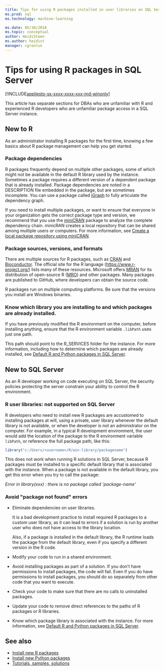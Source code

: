 ```yaml
---
title: Tips for using R packages installed in user libraries on SQL Server | Microsoft Docs
ms.prod: sql
ms.technology: machine-learning

ms.date: 05/30/2018  
ms.topic: conceptual
author: HeidiSteen
ms.author: heidist
manager: cgronlun
---
```

# Tips for using R packages in SQL Server
[!INCLUDE[appliesto-ss-xxxx-xxxx-xxx-md-winonly](../../includes/appliesto-ss-xxxx-xxxx-xxx-md-winonly.md)]

This article has separate sections for DBAs who are unfamiliar with R and experienced R developers who are unfamiliar package access in a SQL Server instance.

## New to R

As an administrator installing R packages for the first time, knowing a few basics about R package management can help you get started.

### Package dependencies

R packages frequently depend on multiple other packages, some of which might not be available in the default R library used by the instance. Sometimes a package requires a different version of a dependent package that is already installed. Package dependencies are noted in a DESCRIPTION file embedded in the package, but are sometimes incomplete. You can use a package called [iGraph](https://igraph.org/r/) to fully articulate the dependency graph.

If you need to install multiple packages, or want to ensure that everyone in your organization gets the correct package type and version, we recommend that you use the [miniCRAN](https://mran.microsoft.com/package/miniCRAN) package to analyze the complete dependency chain. minicRAN creates a local repository that can be shared among multiple users or computers. For more information, see [Create a local package repository using miniCRAN](create-a-local-package-repository-using-minicran.md).

### Package sources, versions, and formats

There are multiple sources for R packages, such as [CRAN](https://cran.r-project.org/) and [Bioconductor](https://www.bioconductor.org/). The official site for the R language (<https://www.r-project.org/>) lists many of these resources. Microsoft offers [MRAN](https://mran.microsoft.com/) for its distribution of open-source R ([MRO](https://mran.microsoft.com/open)) and other packages. Many packages are published to GitHub, where developers can obtain the source code.

R packages run on multiple computing platforms. Be sure that the versions you install are Windows binaries.

### Know which library you are installing to and which packages are already installed.

If you have previously modified the R environment on the computer, before installing anything, ensure that the R environment variable `.libPath` uses just one path.

This path should point to the R_SERVICES folder for the instance. For more information, including how to determine which packages are already installed, see [Default R and Python packages in SQL Server](installing-and-managing-r-packages.md).

## New to SQL Server

As an R developer working on code executing on SQL Server, the security policies protecting the server constrain your ability to control the R environment.

### R user libraries: not supported on SQL Server

R developers who need to install new R packages are accustomed to installing packages at will, using a private, user library whenever the default library is not available, or when the developer is not an administrator on the computer. For example, in a typical R development environment, the user would add the  location of the package to the R environment variable `libPath`, or reference the full package path, like this:

```R
library("c:/Users/<username>/R/win-library/packagename")
```

This does not work when running R solutions in SQL Server, because R packages must be installed to a specific default library that is associated with the instance. When a package is not available in the default library, you get this error when you try to call the package:

*Error in library(xxx) : there is no package called 'package-name'*

### Avoid "package not found" errors

+ Eliminate dependencies on user libraries. 

    It is a bad development practice to install required R packages to a custom user library, as it can lead to errors if a solution is run by another user who does not have access to the library location.

    Also, if a package is installed in the default library, the R runtime loads the package from the default library, even if you specify a different version in the R code.

+ Modify your code to run in a shared environment.

+ Avoid installing packages as part of a solution. If you don’t have permissions to install packages, the code will fail. Even if you do have permissions to install packages, you should do so separately from other code that you want to execute.

+ Check your code to make sure that there are no calls to uninstalled packages.

+ Update your code to remove direct references to the paths of R packages or R libraries. 

+ Know which package library is associated with the instance. For more information, see [Default R and Python packages in SQL Server](installing-and-managing-r-packages.md).

## See also

+ [Install new R packages](install-additional-r-packages-on-sql-server.md)
+ [Install new Python packages](../python/install-additional-python-packages-on-sql-server.md)
+ [Tutorials, samples, solutions](../tutorials/machine-learning-services-tutorials.md)